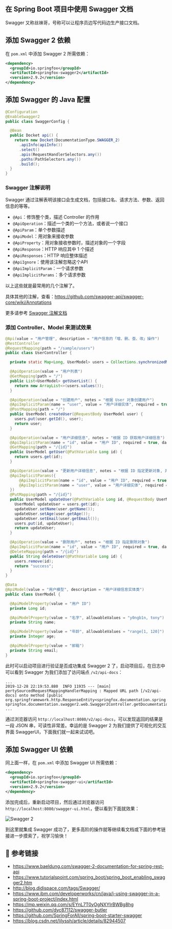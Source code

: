## 在 Spring Boot 项目中使用 Swagger 文档

Swagger 又称丝袜哥，号称可以让程序员边写代码边生产接口文档。

## 添加 Swagger 2 依赖

在 `pom.xml` 中添加 Swagger 2 所需依赖：

```xml
<dependency>
  <groupId>io.springfox</groupId>
  <artifactId>springfox-swagger2</artifactId>
  <version>2.9.2</version>
</dependency>
```

## 添加 Swagger 的 Java 配置

```java
@Configuration
@EnableSwagger2
public class SwaggerConfig {

  @Bean
  public Docket api() {
    return new Docket(DocumentationType.SWAGGER_2)
      .apiInfo(apiInfo())
      .select()
      .apis(RequestHandlerSelectors.any())
      .paths(PathSelectors.any())
      .build();
  }
}
```

### Swagger 注解说明

Swagger 通过注解表明该接口会生成文档，包括接口名、请求方法、参数、返回信息的等等。

+ `@Api`：修饰整个类，描述 Controller 的作用
+ `@ApiOperation`：描述一个类的一个方法，或者说一个接口
+ `@ApiParam`：单个参数描述
+ `@ApiModel`：用对象来接收参数
+ `@ApiProperty`：用对象接收参数时，描述对象的一个字段
+ `@ApiResponse`：HTTP 响应其中 1 个描述
+ `@ApiResponses`：HTTP 响应整体描述
+ `@ApiIgnore`：使用该注解忽略这个API
+ `@ApiImplicitParam`：一个请求参数
+ `@ApiImplicitParams`：多个请求参数

以上这些就是最常用的几个注解了。

具体其他的注解，查看：https://github.com/swagger-api/swagger-core/wiki/Annotations

更多请参考 [Swagger 注解文档](http://docs.swagger.io/swagger-core/apidocs/com/wordnik/swagger/annotations/package-summary.html)

### 添加 Controller、Model 来测试效果

```java
@Api(value = "用户管理", description = "用户信息的「增、删、查、改」操作")
@RestController
@RequestMapping(path = "/sample/users")
public class UserController {

  private static Map<Long, UserModel> users = Collections.synchronizedMap(new HashMap<>());

  @ApiOperation(value = "用户列表")
  @GetMapping(path = "/")
  public List<UserModel> getUserList() {
    return new ArrayList<>(users.values());
  }

  @ApiOperation(value = "创建用户", notes = "根据 User 对象创建用户")
  @ApiImplicitParam(name = "user", value = "用户详细实体", required = true, dataTypeClass = UserModel.class)
  @PostMapping(path = "/")
  public UserModel createUser(@RequestBody UserModel user) {
    users.put(user.getId(), user);
    return user;
  }

  @ApiOperation(value = "用户详细信息", notes = "根据 ID 获取用户详细信息")
  @ApiImplicitParam(name = "id", value = "用户 ID", required = true, dataType = "Long")
  @GetMapping(path = "/{id}")
  public UserModel getUser(@PathVariable Long id) {
    return users.get(id);
  }

  @ApiOperation(value = "更新用户详细信息", notes = "根据 ID 指定更新对象, 并根据 User 信息来更新用户详细信息")
  @ApiImplicitParams({
      @ApiImplicitParam(name = "id", value = "用户 ID", required = true, dataTypeClass = Long.class),
      @ApiImplicitParam(name = "user", value = "用户详细实体", required = true, dataTypeClass = UserModel.class)
  })
  @PutMapping(path = "/{id}")
  public UserModel updateUser(@PathVariable Long id, @RequestBody UserModel user) {
    UserModel updateUser = users.get(id);
    updateUser.setName(user.getName());
    updateUser.setAge(user.getAge());
    updateUser.setEmail(user.getEmail());
    users.put(id, updateUser);
    return updateUser;
  }

  @ApiOperation(value = "删除用户", notes = "根据 ID 指定删除对象")
  @ApiImplicitParam(name = "id", value = "用户 ID", required = true, dataType = "Long")
  @DeleteMapping(path = "/{id}")
  public String deleteUser(@PathVariable Long id) {
    users.remove(id);
    return "success";
  }
}
```

```java
@Data
@ApiModel(value = "用户模型", description = "用户详细信息实体类")
public class UserModel {

  @ApiModelProperty(value = "用户 ID")
  private Long id;

  @ApiModelProperty(value = "名字", allowableValues = "y0ngb1n, tony")
  private String name;

  @ApiModelProperty(value = "年龄", allowableValues = "range[1, 120]")
  private Integer age;

  @ApiModelProperty(value = "邮箱")
  private String email;
}
```

此时可以启动项目进行验证是否成功集成 Swagger 2 了，启动项目后，在日志中可以看到 Swagger 为我们添加了访问端点 `/v2/api-docs`：

```
...
2019-12-28 22:19:53.880  INFO 11935 --- [main] pertySourcedRequestMappingHandlerMapping : Mapped URL path [/v2/api-docs] onto method [public org.springframework.http.ResponseEntity<springfox.documentation.spring.web.json.Json> springfox.documentation.swagger2.web.Swagger2Controller.getDocumentation(java.lang.String,javax.servlet.http.HttpServletRequest)]
...
```

通过浏览器访问 `http://localhost:8080/v2/api-docs`，可以发现返回的结果是一段 JSON 串，可读性非常差。幸运的是 Swagger 2 为我们提供了可视化的交互界面 SwaggerUI，下面我们就一起来试试吧。

## 添加 Swagger UI 依赖

同上面一样，在 `pom.xml` 中添加 Swagger UI 所需依赖：

```xml
<dependency>
  <groupId>io.springfox</groupId>
  <artifactId>springfox-swagger-ui</artifactId>
  <version>2.9.2</version>
</dependency>
```

添加完成后，重新启动项目，然后通过浏览器访问 `http://localhost:8080/swagger-ui.html`，便以看到下面就效果：

![Swagger 2](https://i.loli.net/2019/12/28/ZfvNclUYmoLpkPb.png)

到这里就集成 Swagger 成功了，更多高阶的操作就等继续看文档或下面的参考链接进一步摸索了，祝学习愉快！

## 🔗️ 参考链接

- https://www.baeldung.com/swagger-2-documentation-for-spring-rest-api
- https://www.tutorialspoint.com/spring_boot/spring_boot_enabling_swagger2.htm
- http://blog.didispace.com/tags/Swagger/
- https://www.ibm.com/developerworks/cn/java/j-using-swagger-in-a-spring-boot-project/index.html
- https://mp.weixin.qq.com/s/EYnL7T0yOgNXYIrBWBg8hg
- https://github.com/dyc87112/swagger-butler
- https://github.com/SpringForAll/spring-boot-starter-swagger
- https://blog.csdn.net/lilyssh/article/details/82944507
